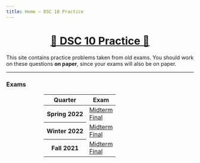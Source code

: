 ```yaml
---
title: Home – DSC 10 Practice
---
```


<center><h1><a href=''>🐼 DSC 10 Practice 🐼</a></h1></center>

This site contains practice problems taken from old exams. You should work on these questions **on paper**, since your exams will also be on paper.

---

### Exams

<center>
<table class="table" style="width:60%">
  <thead>
    <tr>
      <th scope="col">Quarter</th>
      <th scope="col">Exam</th>
    </tr>
  </thead>
  <tbody>
    <tr>
      <th scope="row">Spring 2022</th>
      <td><a href='sp22-midterm/index.html'>Midterm</a><br>
	        <a href='sp22-final/index.html'>Final</a></td>
    </tr>
    <tr>
      <th scope="row">Winter 2022</th>
      <td><a href='wi22-midterm/index.html'>Midterm</a><br>
          <a href='wi22-final/index.html'>Final</a></td>
    </tr>
    <tr>
      <th scope="row">Fall 2021</th>
      <td><a href='fa21-midterm/index.html'>Midterm</a><br>
          <a href='fa21-final/index.html'>Final</a></td>
    </tr>
  </tbody>
</table>
</center>